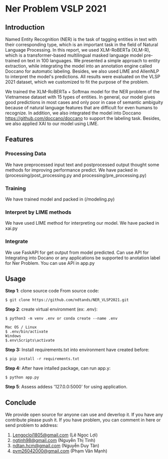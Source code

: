 # Ner Problem VSLP 2021
## Introduction
Named Entity Recognition (NER) is the task of tagging entities in text with their corresponding type, which is an important task in the field of Natural Language Processing. In this report, we used XLM-RoBERTa (XLM-R), which is a transformer-based multilingual masked language model pre-trained on text in 100 languages. We presented a simple approach to entity extraction, while integrating the model into an annotation engine called Doccano for automatic labeling. Besides, we also used LIME and AllenNLP to interpret the model's predictions. All results were evaluated on the VLSP 2021 dataset, which we customized to fit the purpose of the problem.

We trained the XLM-RoBERTa + Softmax model for the NER problem of the Vietnamese dataset with 15 types of entities. In general, our model gives good predictions in most cases and only poor in case of semantic ambiguity because of natural language features that are difficult for even humans to recognize. In addition, we also integrated the model into Doccano https://github.com/doccano/doccano to support the labeling task. Besides, we also applied XAI to our model using LIME.

## Features
### Processing Data
We have preprocessed input text  and postprocessed output thought some methods for improving performance predict. We have packed in (processing/post_processing.py and processing/pre_processing.py)
### Training
We have trained model and packed in (/modeling.py)
### Interpret by LIME methods
We have used LIME method for interpreting our model. We have packed in xai.py
### Integrate
We use FaskAPI for get output from model predicted. Can use API for Integrating into Docano or any applications be supported to anotation label for Ner Problem. You can use API in app.py
## Usage
**Step 1**: clone source code From source code:
```
$ git clone https://github.com/ndtands/NER_VLSP2021.git
```

**Step 2**: create virtual environment (ex: .env):
```
$ python3 -m venv .env or conda create --name .env

Mac OS / Linux
$ .env/bin/activate
Windows
$.env\Scripts\activate
```

**Step 3:** Install requirements.txt into environment have created before:
```
$ pip install -r requirements.txt
```

**Step 4:** After have intalled package, can run app.y:
```
$ python app.py
```

**Step 5**: Assess addess '127.0.0:5000' for using application.

## Conclude
We provide open source for anyone can use and deverlop it. If you have any contribute please push it.
If you have problem, you can comment in here or send problem to address:
1. Lengocloi1805@gmail.com (Lê Ngọc Lợi)
2. ngtinh98@gmail.com (Nguyễn Thị Tình)
3. ndtan.hcm@gmail.com (Nguyễn Duy Tân)
4. pvm26042000@gmail.com (Phạm Văn Mạnh)
